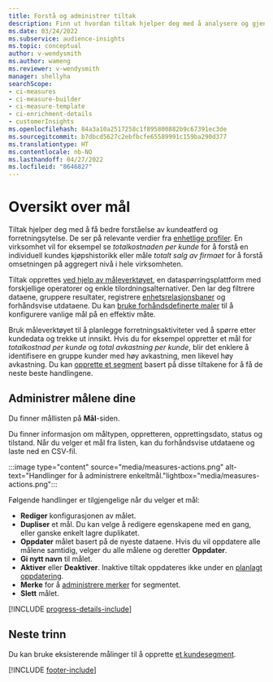 ```yaml
---
title: Forstå og administrer tiltak
description: Finn ut hvordan tiltak hjelper deg med å analysere og gjenspeile selskapets ytelse.
ms.date: 03/24/2022
ms.subservice: audience-insights
ms.topic: conceptual
author: v-wendysmith
ms.author: wameng
ms.reviewer: v-wendysmith
manager: shellyha
searchScope:
- ci-measures
- ci-measure-builder
- ci-measure-template
- ci-enrichment-details
- customerInsights
ms.openlocfilehash: 84a3a10a2517258c1f895800882b9c67391ec3de
ms.sourcegitcommit: b7dbcd5627c2ebfbcfe65589991c159ba290d377
ms.translationtype: HT
ms.contentlocale: nb-NO
ms.lasthandoff: 04/27/2022
ms.locfileid: "8646827"
---
```

# <a name="measures-overview"></a>Oversikt over mål

Tiltak hjelper deg med å få bedre forståelse av kundeatferd og forretningsytelse. De ser på relevante verdier fra [enhetlige profiler](data-unification.md). En virksomhet vil for eksempel se *totalkostnaden per kunde* for å forstå en individuell kundes kjøpshistorikk eller måle *totalt salg av firmaet* for å forstå omsetningen på aggregert nivå i hele virksomheten.  

Tiltak opprettes [ved hjelp av måleverktøyet](measure-builder.md), en dataspørringsplattform med forskjellige operatorer og enkle tilordningsalternativer. Den lar deg filtrere dataene, gruppere resultater, registrere [enhetsrelasjonsbaner](relationships.md) og forhåndsvise utdataene. Du kan [bruke forhåndsdefinerte maler](measure-templates.md) til å konfigurere vanlige mål på en effektiv måte.

Bruk måleverktøyet til å planlegge forretningsaktiviteter ved å spørre etter kundedata og trekke ut innsikt. Hvis du for eksempel oppretter et mål for *totalkostnad per kunde* og *total avkastning per kunde*, blir det enklere å identifisere en gruppe kunder med høy avkastning, men likevel høy avkastning. Du kan [opprette et segment](segments.md) basert på disse tiltakene for å få de neste beste handlingene.

## <a name="manage-your-measures"></a>Administrer målene dine

Du finner mållisten på **Mål**-siden.

Du finner informasjon om måltypen, oppretteren, opprettingsdato, status og tilstand. Når du velger et mål fra listen, kan du forhåndsvise utdataene og laste ned en CSV-fil.

:::image type="content" source="media/measures-actions.png" alt-text="Handlinger for å administrere enkeltmål."lightbox="media/measures-actions.png":::

Følgende handlinger er tilgjengelige når du velger et mål:

- **Rediger** konfigurasjonen av målet.
- **Dupliser** et mål. Du kan velge å redigere egenskapene med en gang, eller ganske enkelt lagre duplikatet.
- **Oppdater** målet basert på de nyeste dataene. Hvis du vil oppdatere alle målene samtidig, velger du alle målene og deretter **Oppdater**.
- **Gi nytt navn** til målet.
- **Aktiver** eller **Deaktiver**. Inaktive tiltak oppdateres ikke under en [planlagt oppdatering](system.md#schedule-tab).
- **Merke** for å [administrere merker](work-with-tags-columns.md#manage-tags) for segmentet.
- **Slett** målet.

[!INCLUDE [progress-details-include](includes/progress-details-pane.md)]

## <a name="next-step"></a>Neste trinn

Du kan bruke eksisterende målinger til å opprette [et kundesegment](segments.md).

[!INCLUDE [footer-include](includes/footer-banner.md)]
